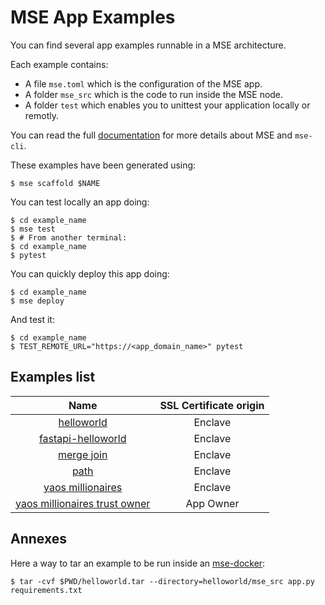 # MSE App Examples

You can find several app examples runnable in a MSE architecture.

Each example contains:
- A file `mse.toml` which is the configuration of the MSE app.
- A folder `mse_src` which is the code to run inside the MSE node.
- A folder `test` which enables you to unittest your application locally or remotly.

You can read the full [documentation](https://docs.cosmian.com/microservice_encryption/getting_started/) for more details about MSE and `mse-cli`.

These examples have been generated using:

```console
$ mse scaffold $NAME
```

You can test locally an app doing:

```console
$ cd example_name
$ mse test
$ # From another terminal:
$ cd example_name
$ pytest
```

You can quickly deploy this app doing:

```console
$ cd example_name
$ mse deploy
```

And test it:

```console
$ cd example_name
$ TEST_REMOTE_URL="https://<app_domain_name>" pytest
```

## Examples list

|                                   Name                                   | SSL Certificate origin |
| :----------------------------------------------------------------------: | :--------------------: |
|                    [helloworld](helloworld/README.md)                    |        Enclave         |
|            [fastapi-helloworld](fastapi-helloworld/README.md)            |        Enclave         |
|                    [merge join](merge_join/README.md)                    |        Enclave         |
|                          [path](path/README.md)                          |        Enclave         |
|             [yaos millionaires](yaos_millionaires/README.md)             |        Enclave         |
| [yaos millionaires trust owner](yaos_millionaires_trust_owner/README.md) |       App Owner        |

## Annexes

Here a way to tar an example to be run inside an [mse-docker](https://github.com/Cosmian/mse-docker-base):

```console
$ tar -cvf $PWD/helloworld.tar --directory=helloworld/mse_src app.py requirements.txt
```

